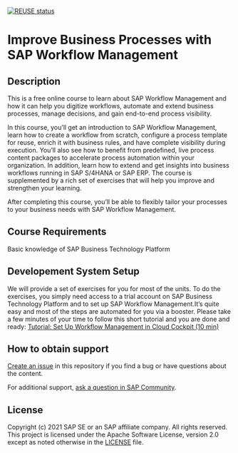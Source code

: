 [![REUSE status](https://api.reuse.software/badge/github.com/SAP-samples/btp-workflow-management-opensap)](https://api.reuse.software/info/github.com/SAP-samples/btp-workflow-management-opensap)

# Improve Business Processes with SAP Workflow Management

## Description
This is a free online course to learn about SAP Workflow Management and how it can help you digitize workflows, automate and extend business processes, manage decisions, and gain end-to-end process visibility. 

In this course, you’ll get an introduction to SAP Workflow Management, learn how to create a workflow from scratch, configure a process template for reuse, enrich it with business rules, and have complete visibility during execution. You’ll also see how to benefit from predefined, live process content packages to accelerate process automation within your organization. In addition, learn how to extend and get insights into business workflows running in SAP S/4HANA or SAP ERP. The course is supplemented by a rich set of exercises that will help you improve and strengthen your learning.

After completing this course, you’ll be able to flexibly tailor your processes to your business needs with SAP Workflow Management.

## Course Requirements
Basic knowledge of SAP Business Technology Platform

## Developement System Setup
We will provide a set of exercises for you for most of the units. To do the exercises, you simply need access to a trial account on SAP Business Technology Platform and to set up SAP Workflow Management.It’s quite easy and most of the steps are automated for you via a booster. Please take a few minutes of your time to follow this short tutorial and you are done and ready: [Tutorial: Set Up Workflow Management in Cloud Cockpit (10 min)](https://developers.sap.com/tutorials/cp-starter-ibpm-employeeonboarding-1-setup.html)

## How to obtain support

[Create an issue](https://github.com/SAP-samples/<repository-name>/issues) in this repository if you find a bug or have questions about the content.
 
For additional support, [ask a question in SAP Community](https://answers.sap.com/questions/ask.html).

## License
Copyright (c) 2021 SAP SE or an SAP affiliate company. All rights reserved. This project is licensed under the Apache Software License, version 2.0 except as noted otherwise in the [LICENSE](LICENSES/Apache-2.0.txt) file.

